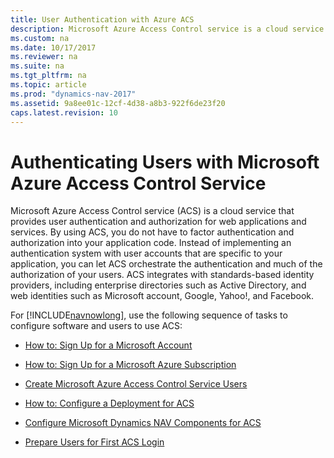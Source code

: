 ```yaml
---
title: User Authentication with Azure ACS
description: Microsoft Azure Access Control service is a cloud service that provides user authentication and authorization for web applications and services.
ms.custom: na
ms.date: 10/17/2017
ms.reviewer: na
ms.suite: na
ms.tgt_pltfrm: na
ms.topic: article
ms.prod: "dynamics-nav-2017"
ms.assetid: 9a8ee01c-12cf-4d38-a8b3-922f6de23f20
caps.latest.revision: 10
---
```

# Authenticating Users with Microsoft Azure Access Control Service
Microsoft Azure Access Control service \(ACS\) is a cloud service that provides user authentication and authorization for web applications and services. By using ACS, you do not have to factor authentication and authorization into your application code. Instead of implementing an authentication system with user accounts that are specific to your application, you can let ACS orchestrate the authentication and much of the authorization of your users. ACS integrates with standards-based identity providers, including enterprise directories such as Active Directory, and web identities such as Microsoft account, Google, Yahoo\!, and Facebook.  
  
 For [!INCLUDE[navnowlong](includes/navnowlong_md.md)], use the following sequence of tasks to configure software and users to use ACS:  
  
-   [How to: Sign Up for a Microsoft Account](How-to--Sign-Up-for-a-Microsoft-Account.md)  
  
-   [How to: Sign Up for a Microsoft Azure Subscription](How-to--Sign-Up-for-a-Microsoft-Azure-Subscription.md)  
  
-   [Create Microsoft Azure Access Control Service Users](Create-Microsoft-Azure-Access-Control-Service-Users.md)  
  
-   [How to: Configure a Deployment for ACS](How-to--Configure-a-Deployment-for-ACS.md)  
  
-   [Configure Microsoft Dynamics NAV Components for ACS](Configure-Microsoft-Dynamics-NAV-Components-for-ACS.md)  
  
-   [Prepare Users for First ACS Login](Prepare-Users-for-First-ACS-Login.md)